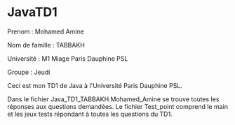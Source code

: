 # JavaTD1
Prenom : Mohamed Amine 

Nom de famille : TABBAKH 

Université : M1 Miage Paris Dauphine PSL 

Groupe : Jeudi 

Ceci est mon TD1 de Java à l'Université Paris Dauphine PSL.

Dans le fichier Java_TD1_TABBAKH.Mohamed_Amine se trouve toutes les réponses aux questions demandées. 
Le fichier Test_point comprend le main et les jeux tests répondant à toutes les questions du TD1.

